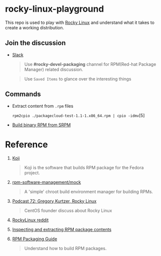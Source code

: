 # rocky-linux-playground

This repo is used to play with [Rocky Linux](https://github.com/rocky-linux/rocky) and understand what it takes to create a working distribution.


## Join the discussion

- [Slack](https://app.slack.com/client/T0YKGK200/C01HFJK8LFJ)

    > Use **#rocky-devel-packaging** channel for RPM(Red-hat Package Manager) related discussion.
    
    > Use `Saved Items` to glance over the interesting things

## Commands

- Extract content from `.rpm` files

    `rpm2cpio ./packagecloud-test-1.1-1.x86_64.rpm | cpio -idmv`[5]

- [Build binary RPM from SRPM](./Install-from-SRPM.md)


# Reference 

1. [Koji](https://fedoraproject.org/wiki/Koji)

    > Koji is the software that builds RPM package for the Fedora project.

2. [rpm-software-management/mock](https://github.com/rpm-software-management/mock)

    > A 'simple' chroot build environment manager for building RPMs.

3. [Podcast 72: Gregory Kurtzer, Rocky Linux](https://www.youtube.com/watch?v=KAmmZ1BvLe0)

    > CentOS founder discuss about Rocky Linux


4. [RockyLinux reddit](https://www.reddit.com/r/RockyLinux/)

5. [Inspecting and extracting RPM package contents](https://blog.packagecloud.io/eng/2015/10/13/inspect-extract-contents-rpm-packages/)


6. [RPM Packaging Guide](https://rpm-packaging-guide.github.io/#preparing-software-for-packaging)

    > Understand how to build RPM packages.
